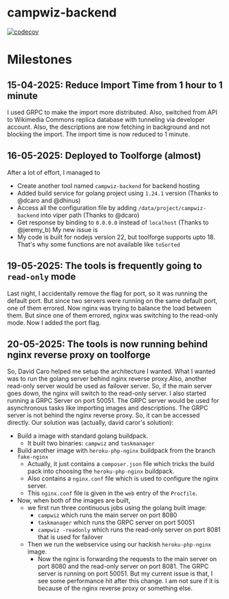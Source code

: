 # campwiz-backend
[![codecov](https://codecov.io/github/nokibsarkar/campwiz-backend/graph/badge.svg?token=E3NPCJRDG3)](https://codecov.io/github/nokibsarkar/campwiz-backend)

# Milestones
## 15-04-2025: Reduce Import Time from 1 hour to 1 minute
I used GRPC to make the import more distributed. Also, switched from API to Wikimedia Commons replica database with tunneling via developer account. Also, the descriptions are now fetching in background and not blocking the import. The import time is now reduced to 1 minute.
## 16-05-2025: Deployed to Toolforge (almost)
After a lot of effort, I managed to
- Create another tool named `campwiz-backend` for backend hosting
- Added build service for golang project using `1.24.1` version (Thanks to @dcaro and @dhinus)
- Access all the configuration file by adding `/data/project/campwiz-backend` into viper path (Thanks to @dcaro)
- Get response by binding to `0.0.0.0` instead of `localhost` (Thanks to @jeremy_b)
My new issue is
- My code is built for nodejs version 22, but toolforge supports upto 18. That's why some functions are not available like `toSorted`

## 19-05-2025: The tools is frequently going to `read-only` mode
Last night, I accidentally remove the flag for  port, so it was running the default port. But since two servers were running on the same default port, one of them errored. Now nginx was trying to balance the load between them. But since one of them errored, nginx was switching to the read-only mode. Now I added the port flag.

## 20-05-2025: The tools is now running behind nginx reverse proxy on toolforge
So, David Caro helped me setup the architecture I wanted. What I wanted was to run the golang server behind nginx reverse proxy.Also, another read-only server would be used as failover server. So, if the main server goes down, the nginx will switch to the read-only server. I also started running a GRPC Server on port 50051. The GRPC server would be used for asynchronous tasks like importing images and descriptions. The GRPC server is not behind the nginx reverse proxy. So, it can be accessed directly. Our solution was (actually, david caror's solution):
- Build a image with standard golang buildpack.
    - It built two binaries: `campwiz` and `taskmanager`
- Build another image with `heroku-php-nginx` buildpack from the branch `fake-nginx`
    - Actually, it just contains a `composer.json` file which tricks the build pack into choosing the `heroku-php-nginx` buildpack.
    - Also contains a `nginx.conf` file which is used to configure the nginx server.
    - This `nginx.conf` file is given in the `web` entry of the `Procfile`.
- Now, when both of the images are built, 
    - we first run three continuous jobs using the golang built image:
        - `campwiz` which runs the main server on port 8080
        - `taskmanager` which runs the GRPC server on port 50051
        - `campwiz -readonly` which runs the read-only server on port 8081 that is used for failover
    - Then we run the webservice using our hackish `heroku-php-nginx` image.
        - Now the nginx is forwarding the requests to the main server on port 8080 and the read-only server on port 8081. The GRPC server is running on port 50051.
But my current issue is that, I see some performance hit after this change. I am not sure if it is because of the nginx reverse proxy or something else.